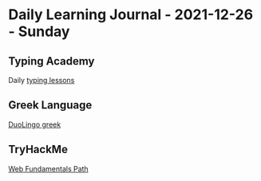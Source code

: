# Daily Learning Journal - 2021-12-26 - Sunday

## Typing Academy

Daily [typing lessons](https://www.typing.academy/typing-tutor/lessons)

## Greek Language

[DuoLingo greek](https://www.duolingo.com/learn)

## TryHackMe

[Web Fundamentals Path](https://tryhackme.com/path/outline/web)
